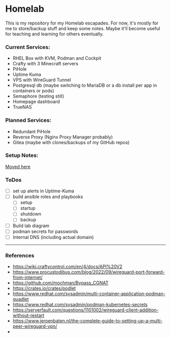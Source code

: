 # Homelab

This is my repository for my Homelab escapades.  For now, it's mostly for me to store/backup stuff and keep some notes.  Maybe it'll become useful for teaching and learning for others eventually.

### Current Services:
- RHEL Box with KVM, Podman and Cockpit
- Crafty with 3 Minecraft servers
- PiHole
- Uptime Kuma
- VPS with WireGuard Tunnel
- Postgresql db (maybe switching to MariaDB or a db install per app in containers or pods)
- Semaphore (testing still)
- Homepage dashboard
- TrueNAS

### Planned Services:
- Redundant PiHole
- Reverse Proxy (Nginx Proxy Manager probably)
- Gitea (maybe with clones/backups of my GitHub repos)

### Setup Notes:
[Moved here](setup_notes/overview.md)

### ToDos
- [ ] set up alerts in Uptime-Kuma
- [ ] build ansible roles and playbooks
  - [ ] setup
  - [ ] startup
  - [ ] shutdown
  - [ ] backup
- [ ] Build lab diagram
- [ ] podman secrets for passwords
- [ ] Internal DNS (including actual domain)

---

### References
- https://wiki.craftycontrol.com/en/4/docs/API%20V2
- https://www.procustodibus.com/blog/2022/09/wireguard-port-forward-from-internet/
- https://github.com/mochman/Bypass_CGNAT
- https://crates.io/crates/podlet
- https://www.redhat.com/sysadmin/multi-container-application-podman-quadlet
- https://www.redhat.com/sysadmin/podman-kubernetes-secrets
- https://serverfault.com/questions/1101002/wireguard-client-addition-without-restart
- https://www.jeroenbaten.nl/the-complete-guide-to-setting-up-a-multi-peer-wireguard-vpn/
- 
